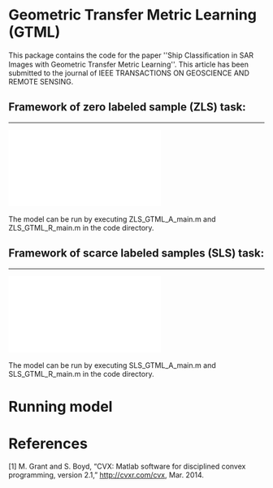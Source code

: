 Geometric Transfer Metric Learning (GTML)
=========================================
This package contains the code for the paper ''Ship Classiﬁcation in SAR Images with Geometric Transfer Metric Learning''.
This article has been submitted to the journal of IEEE TRANSACTIONS ON GEOSCIENCE AND REMOTE SENSING.

## Framework of zero labeled sample (ZLS) task:
---------------------------------------
![image](image/ZLS_framework.pdf)

The model can be run by executing ZLS_GTML_A_main.m and ZLS_GTML_R_main.m in the code directory.

## Framework of scarce labeled samples (SLS) task:
------------------------------------------
![image](image/SLS_framework.pdf)

The model can be run by executing SLS_GTML_A_main.m and SLS_GTML_R_main.m in the code directory.

Running model
=============

References
==========
[1] M. Grant and S. Boyd, “CVX: Matlab software for disciplined convex programming, version 2.1,” http://cvxr.com/cvx, Mar. 2014.
